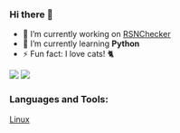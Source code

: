 ### Hi there 👋

- 🔭 I’m currently working on [RSNChecker](https://github.com/aellas/Runescape-Name-Checker)
- 🌱 I’m currently learning <strong>Python</strong>
- ⚡ Fun fact: I love cats! 🐈

<img src="https://github-readme-stats.vercel.app/api?username=aellas&show_icons=true"/>
<img src="https://github-readme-stats.vercel.app/api/top-langs?username=aellas&layout=compact"/>

### Languages and Tools:
[Linux](https://www.linux.org/)

